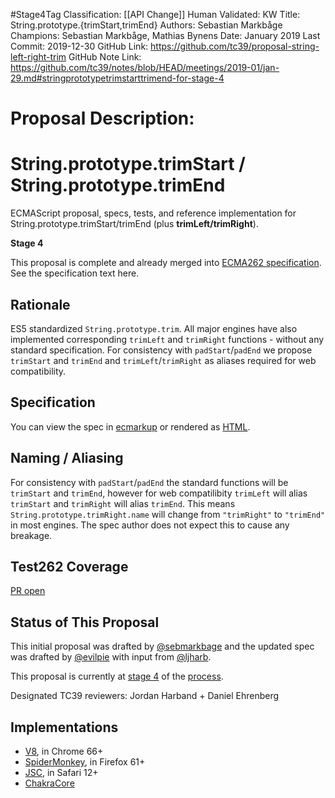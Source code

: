 #Stage4Tag
Classification: [[API Change]]
Human Validated: KW
Title: String.prototype.{trimStart,trimEnd}
Authors: Sebastian Markbåge
Champions: Sebastian Markbåge, Mathias Bynens
Date: January 2019
Last Commit: 2019-12-30
GitHub Link: https://github.com/tc39/proposal-string-left-right-trim
GitHub Note Link: https://github.com/tc39/notes/blob/HEAD/meetings/2019-01/jan-29.md#stringprototypetrimstarttrimend-for-stage-4

# Proposal Description:
# String.prototype.trimStart / String.prototype.trimEnd

ECMAScript proposal, specs, tests, and reference implementation for String.prototype.trimStart/trimEnd (plus **trimLeft/trimRight**).

**Stage 4**

This proposal is complete and already merged into [ECMA262 specification](https://tc39.es/ecma262/). See the specification text here.

## Rationale
ES5 standardized `String.prototype.trim`. All major engines have also implemented corresponding `trimLeft` and `trimRight` functions - without any standard specification.
For consistency with `padStart`/`padEnd` we propose `trimStart` and `trimEnd` and `trimLeft`/`trimRight` as aliases required for web compatibility.

## Specification
You can view the spec in [ecmarkup](spec.emu) or rendered as [HTML](https://tc39.github.io/proposal-string-left-right-trim/).

## Naming / Aliasing
For consistency with `padStart`/`padEnd` the standard functions will be `trimStart` and `trimEnd`, however for web compatilibity `trimLeft` will alias `trimStart` and `trimRight` will alias `trimEnd`. This means `String.prototype.trimRight.name` will change from `"trimRight"` to `"trimEnd"` in most engines. The spec author does not expect this to cause any breakage.

## Test262 Coverage

[PR open](https://github.com/tc39/test262/pull/1246)

## Status of This Proposal

This initial proposal was drafted by [@sebmarkbage](https://github.com/sebmarkbage) and the updated spec was drafted by [@evilpie](https://github.com/evilpie/) with input from [@ljharb](https://github.com/ljharb).

This proposal is currently at [stage 4](https://github.com/tc39/ecma262) of the [process](https://tc39.github.io/process-document/).

Designated TC39 reviewers: Jordan Harband + Daniel Ehrenberg

## Implementations

- [V8](https://bugs.chromium.org/p/v8/issues/detail?id=6530), in Chrome 66+
- [SpiderMonkey](https://bugzilla.mozilla.org/show_bug.cgi?id=1434007#c12), in Firefox 61+
- [JSC](https://bugs.webkit.org/show_bug.cgi?id=26590), in Safari 12+
- [ChakraCore](https://github.com/Microsoft/ChakraCore/pull/5693)

